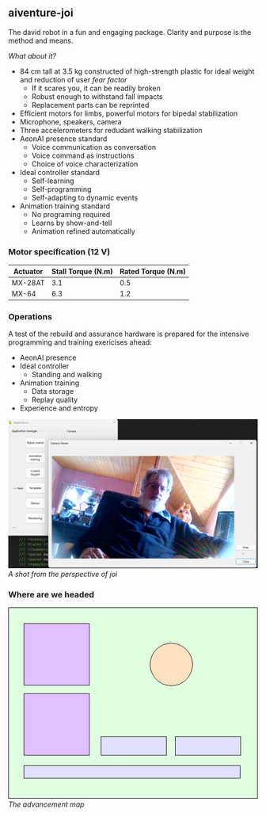 ## aiventure-joi

The david robot in a fun and engaging package. Clarity and purpose is the method and means.

_What about it?_

* 84 cm tall at 3.5 kg constructed of high-strength plastic for ideal weight and reduction of user _fear factor_
	- If it scares you, it can be readily broken
	- Robust enough to withstand fall impacts
	- Replacement parts can be reprinted
* Efficient motors for limbs, powerful motors for bipedal stabilization
* Microphone, speakers, camera
* Three accelerometers for redudant walking stabilization
* AeonAI presence standard
	- Voice communication as conversation
	- Voice command as instructions
	- Choice of voice characterization
* Ideal controller standard
	- Self-learning
	- Self-programming
	- Self-adapting to dynamic events
* Animation training standard
	- No programing required
	- Learns by show-and-tell
	- Animation refined automatically

### Motor specification (12 V)

| Actuator | Stall Torque (N.m) | Rated Torque (N.m) |
|----------|--------------------|--------------------|
| MX-28AT  | 3.1                | 0.5                |
| MX-64    | 6.3                | 1.2                |

### Operations

A test of the rebuild and assurance hardware is prepared for the intensive programming and training exericises ahead:

* AeonAI presence
* Ideal controller
	- Standing and walking
* Animation training
	- Data storage
	- Replay quality
* Experience and entropy

![ops-check-2025](/images/ops-check.png)
_A shot from the perspective of joi_

### Where are we headed

![369](/images/joi-369.png)
_The advancement map_
